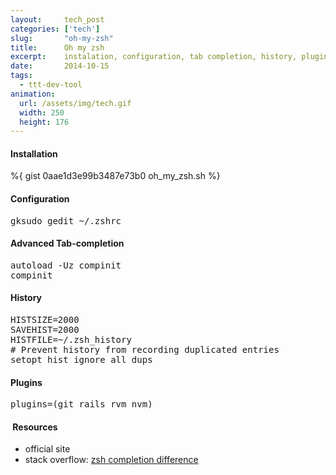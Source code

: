 ```yaml
---
layout:     tech_post
categories: ['tech']
slug:       "oh-my-zsh"
title:      Oh my zsh
excerpt:    instalation, configuration, tab completion, history, plugins...
date:       2014-10-15
tags:
  - ttt-dev-tool
animation:
  url: /assets/img/tech.gif
  width: 250
  height: 176  
---
```


#### Installation
%{ gist 0aae1d3e99b3487e73b0 oh_my_zsh.sh %}

#### Configuration

<pre>gksudo gedit ~/.zshrc</pre>

#### Advanced Tab-completion

<pre>autoload -Uz compinit
compinit</pre>

#### History

<pre>HISTSIZE=2000
SAVEHIST=2000
HISTFILE=~/.zsh_history
# Prevent history from recording duplicated entries 
setopt hist_ignore_all_dups
</pre>

#### Plugins

<pre>plugins=(git rails rvm nvm)</pre>

####  Resources

- official site
- stack overflow: <a href="http://stackoverflow.com/questions/12570749/zsh-completion-difference">zsh completion difference</a>

